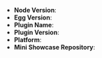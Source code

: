<!--
Thank you for reporting an issue.

1. It's RECOMMENDED to submit PR for typo or tiny bug fix.
2. If this's a FEATURE request, please provide: details, pseudo codes if necessary.
3. If this's a BUG, please provide: course repetition, error log and configuration. Fill in as much of the template below as you're able.
4. It will be nice to use `egg-init --type=simple bug` to provide a mini GitHub repository which can reproduce the issue.

感谢您向我们反馈问题。

1. 提交问题前，请先阅读 https://eggjs.org/zh-cn/faq.html
2. 我们推荐如果是小问题（错别字修改，小的 bug fix）直接提交 PR。
3. 如果是一个新需求，请提供：详细需求描述，最好是有伪代码实现。
4. 如果是一个 BUG，请提供：复现步骤，错误日志以及相关配置，并尽量填写下面的模板中的条目。
5. 如果可以，请使用 `midway-init` 提供一个最小可复现的代码仓库，方便我们排查问题。
6. 扩展阅读：[如何向开源项目提交无法解答的问题](https://zhuanlan.zhihu.com/p/25795393)
-->

* **Node Version**:
* **Egg Version**:
* **Plugin Name**:
* **Plugin Version**:
* **Platform**:
* **Mini Showcase Repository**:

<!-- Enter your issue details below this comment. -->
